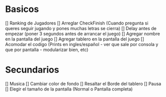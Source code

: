 # Basicos
  [] Ranking de Jugadores
  [] Arreglar CheckFinish (Cuando pregunta si queres seguir jugando y pones muchas letras se cierra)
  [] Delay antes de empezar (poner 3 segundos antes de arrancar el juego)
  [] Agregar nombre en la pantalla del juego
  [] Agregar tablero en la pantalla del juego
  [] Acomodar el codigo (Prints en ingles/español - ver que sale por consola y que por pantalla - modularizar bien, etc)

# Secundarios

  [] Musica
  [] Cambiar color de fondo
  [] Resaltar el Borde del tablero
  [] Pausa
  [] Elegir el tamaño de la pantalla (Normal o Pantalla completa)
